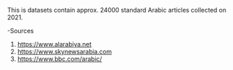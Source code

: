 
This is datasets contain approx. 24000  standard Arabic articles collected on 2021. 

-Sources 
1. https://www.alarabiya.net
2. https://www.skynewsarabia.com
3. https://www.bbc.com/arabic/
